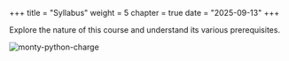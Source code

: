 +++
title = "Syllabus"
weight = 5
chapter = true
date = "2025-09-13"
+++

Explore the nature of this course and understand its various prerequisites.

![monty-python-charge](https://media.giphy.com/media/oGOW75SleZPR6/giphy.gif)

